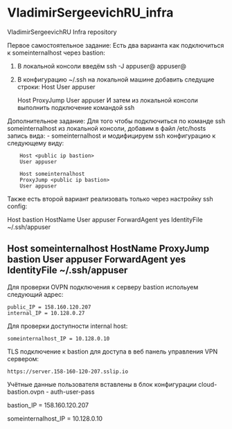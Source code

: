 # VladimirSergeevichRU_infra
VladimirSergeevichRU Infra repository

Первое самостоятельное задание:
Есть два варианта как подключиться к someinternalhost через bastion:
1) В локальной консоли введём ssh -J appuser@<public ip bastion>  appuser@<internal ip someinternalhost>
2) В конфигурацию ~/.ssh на локальной машине добавить следущие строки:
	Host <public ip bastion>
	User appuser

	Host <internal ip someinternalhost>
	ProxyJump <public ip bastion>
	User appuser
И затем из локальной консоли выполнить подключение командой ssh <internal ip someinternalhost>


Дополнительное задание:
Для того чтобы подключиться по команде ssh someinternalhost из локальной консоли, добавим в файл /etc/hosts запись вида:
	- <internal ip someinternalhost> someinternalhost
и модифицируем ssh конфигурацию к следующему виду:

        Host <public ip bastion>
        User appuser

        Host someinternalhost
        ProxyJump <public ip bastion>
        User appuser

Также есть второй вариант реализовать только через настройку ssh config:


Host bastion
    HostName <public ip bastion>
    User appuser
    ForwardAgent yes
    IdentityFile ~/.ssh/appuser

Host someinternalhost
    HostName <internal ip someinternalhost>
    ProxyJump bastion
    User appuser
    ForwardAgent yes
    IdentityFile ~/.ssh/appuser
------------------------------------------------------------------------------------------------------------------------


Для проверки OVPN подключения к серверу bastion испольуем следующий адрес:

	public_IP = 158.160.120.207
	internal_IP = 10.128.0.27
Для проверки доступности internal host:

	someinternalhost_IP = 10.128.0.10

TLS подключение к bastion для доступа в веб панель управления VPN сервером:

	https://server.158-160-120-207.sslip.io

Учётные данные пользователя вставлены в блок конфигурации cloud-bastion.ovpn - auth-user-pass


bastion_IP = 158.160.120.207

someinternalhost_IP = 10.128.0.10
